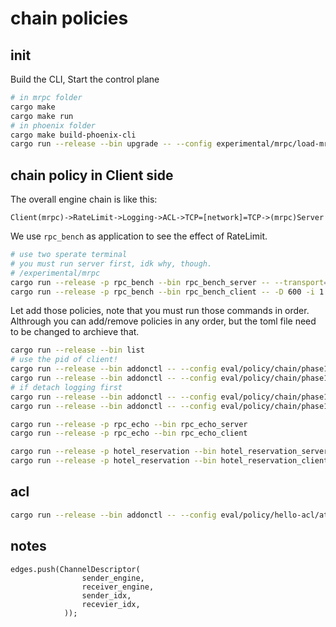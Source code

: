 
# chain policies 

## init

Build the CLI, Start the control plane

```bash
# in mrpc folder
cargo make
cargo make run
# in phoenix folder
cargo make build-phoenix-cli
cargo run --release --bin upgrade -- --config experimental/mrpc/load-mrpc-plugins.toml
```

## chain policy in Client side

The overall engine chain is like this:

`Client(mrpc)->RateLimit->Logging->ACL->TCP=[network]=TCP->(mrpc)Server`

We use `rpc_bench` as application to see the effect of RateLimit.

```bash
# use two sperate terminal
# you must run server first, idk why, though.
# /experimental/mrpc
cargo run --release -p rpc_bench --bin rpc_bench_server -- --transport=tcp
cargo run --release -p rpc_bench --bin rpc_bench_client -- -D 600 -i 1 --req-size 64 -c 127.0.0.1 --transport=tcp
```

Let add those policies, note that you must run those commands in order. Althrough you can add/remove policies in any order, but the toml file need to be changed to archieve that.

```bash
cargo run --release --bin list
# use the pid of client!
cargo run --release --bin addonctl -- --config eval/policy/chain/phase1/ratelimit_attach.toml --pid 885670 --sid 1
cargo run --release --bin addonctl -- --config eval/policy/chain/phase1/logging_attach.toml --pid 885519 --sid 1
# if detach logging first
cargo run --release --bin addonctl -- --config eval/policy/chain/phase1/logging_detach.toml --pid 885519 --sid 1
cargo run --release --bin addonctl -- --config eval/policy/chain/phase1/ratelimit_detach.toml --pid 885519 --sid 1
```


```bash
cargo run --release -p rpc_echo --bin rpc_echo_server
cargo run --release -p rpc_echo --bin rpc_echo_client

cargo run --release -p hotel_reservation --bin hotel_reservation_server
cargo run --release -p hotel_reservation --bin hotel_reservation_client
```

## acl

```bash
cargo run --release --bin addonctl -- --config eval/policy/hello-acl/attach.toml --pid 1022560 --sid 1

```


## notes

```
edges.push(ChannelDescriptor(
                sender_engine,
                receiver_engine,
                sender_idx,
                recevier_idx,
            ));
```